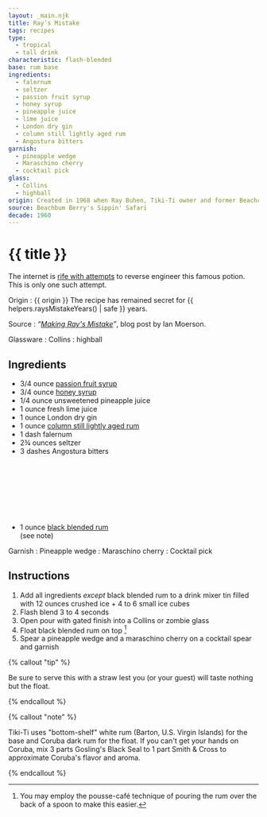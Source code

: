 ```yaml
---
layout: _main.njk
title: Ray’s Mistake
tags: recipes
type:
  - tropical
  - tall drink
characteristic: flash-blended
base: rum base
ingredients:
  - falernum
  - seltzer
  - passion fruit syrup
  - honey syrup
  - pineapple juice
  - lime juice
  - London dry gin
  - column still lightly aged rum
  - Angostura bitters
garnish:
  - pineapple wedge
  - Maraschino cherry
  - cocktail pick
glass:
  - Collins
  - highball
origin: Created in 1968 when Ray Buhen, Tiki-Ti owner and former Beachcomber bartender, accidentally used the wrong syrups in an anting anting ("witches' brew"). He was about to dump it when the customer said he'd take it anyway.
source: Beachbum Berry's Sippin' Safari
decade: 1960
---
```

<!-- markdownlint-disable MD025 -->
# {{ title }}
<!-- markdownlint-disable MD025 -->

The internet is <a href="https://tikicentral.com/viewtopic.php?topic_id=17729&start=0" target="_blank" rel="external noopener">rife with attempts</a> to reverse engineer this famous potion. This is only one such attempt.

Origin
  : {{ origin }} The recipe has remained secret for {{ helpers.raysMistakeYears() | safe }} years.

Source
  : <cite class="short-work">“<a href="https://blog.union.io/thoughts/2016/05/01/making-rays-mistake/" target="_blank" rel="external noopener">Making Ray's Mistake</a>”</cite>, blog post by Ian Moerson.

Glassware
  : Collins
  : highball

## Ingredients

* 3/4 ounce [passion fruit syrup](/mixes/passion-fruit-syrup/)
* 3/4 ounce [honey syrup](/mixes/honey-syrup/)
* 1/4 ounce unsweetened pineapple juice
* 1 ounce fresh lime juice
* 1 ounce London dry gin
* 1 ounce [column still lightly aged rum](/rums/07-rum-column-still-lightly-aged)
* 1 dash falernum
* 2&frac34; ounces seltzer
* 3 dashes Angostura bitters
* 1 ounce [black blended rum](/rums/11-rum-black-blended/)<icon-l space="1em" label="(5)" class="bigger"><span class="with-icon"><svg class="icon"><use href="/assets/images/icons/circle-5.svg#circle-5"></use></svg></span></icon-l><span class="after-icon"></span>(see note)

Garnish
  : Pineapple wedge
  : Maraschino cherry
  : Cocktail pick

## Instructions

1. Add all ingredients *except* black blended rum to a drink mixer tin filled with 12 ounces crushed ice + 4 to 6 small ice cubes
2. Flash blend 3 to 4 seconds
3. Open pour with gated finish into a Collins or zombie glass
4. Float black blended rum on top [^1]
5. Spear a pineapple wedge and a maraschino cherry on a cocktail spear and garnish

[^1]: You may employ the pousse-café technique of pouring the rum over the back of a spoon to make this easier.

<!-- markdownlint-disable MD012 -->
{% callout "tip" %}
<!-- markdownlint-enable MD012 -->

  Be sure to serve this with a straw lest you (or your guest) will taste nothing but the float.

{% endcallout %}

<!-- markdownlint-disable MD012 -->
{% callout "note" %}
<!-- markdownlint-enable MD012 -->

  Tiki-Ti uses "bottom-shelf" white rum (Barton, U.S. Virgin Islands) for the base and Coruba dark rum for the float. If you can't get your hands on Coruba, mix 3 parts Gosling's Black Seal to 1 part Smith & Cross to approximate Coruba's flavor and aroma.

{% endcallout %}
